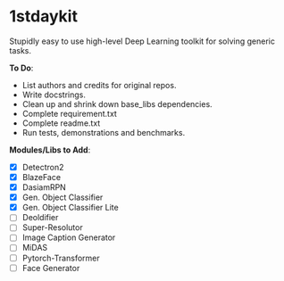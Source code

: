 # 1stdaykit
Stupidly easy to use high-level Deep Learning toolkit for solving generic tasks.

**To Do**:
* List authors and credits for original repos.
* Write docstrings.
* Clean up and shrink down base_libs dependencies.
* Complete requirement.txt
* Complete readme.txt
* Run tests, demonstrations and benchmarks.


**Modules/Libs to Add**:
- [x] Detectron2
- [x] BlazeFace
- [x] DasiamRPN
- [x] Gen. Object Classifier
- [x] Gen. Object Classifier Lite
- [ ] Deoldifier
- [ ] Super-Resolutor
- [ ] Image Caption Generator
- [ ] MiDAS
- [ ] Pytorch-Transformer
- [ ] Face Generator
